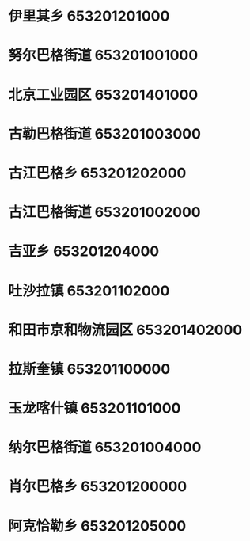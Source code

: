# 伊里其乡 653201201000
# 努尔巴格街道 653201001000
# 北京工业园区 653201401000
# 古勒巴格街道 653201003000
# 古江巴格乡 653201202000
# 古江巴格街道 653201002000
# 吉亚乡 653201204000
# 吐沙拉镇 653201102000
# 和田市京和物流园区 653201402000
# 拉斯奎镇 653201100000
# 玉龙喀什镇 653201101000
# 纳尔巴格街道 653201004000
# 肖尔巴格乡 653201200000
# 阿克恰勒乡 653201205000
